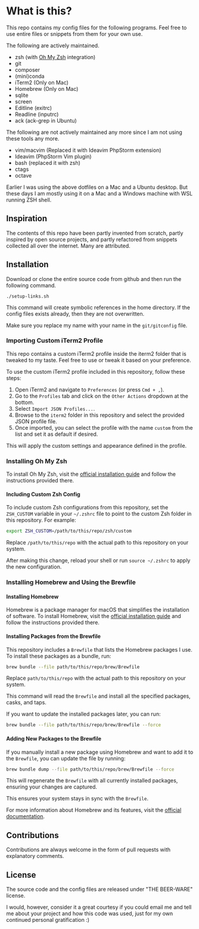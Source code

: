 What is this?
=================

This repo contains my config files for the following programs. Feel free to use entire files or snippets from them for your own use.

The following are actively maintained.

 - zsh (with [Oh My Zsh](https://ohmyz.sh/) integration)
 - git
 - composer
 - (mini)conda
 - iTerm2 (Only on Mac)
 - Homebrew (Only on Mac)
 - sqlite
 - screen
 - Editline (exitrc)
 - Readline (inputrc)
 - ack (ack-grep in Ubuntu)

The following are not actively maintained any more since I am not using these tools any more.

 - vim/macvim (Replaced it with Ideavim PhpStorm extension)
 - Ideavim (PhpStorm Vim plugin)
 - bash (replaced it with zsh)
 - ctags
 - octave

Earlier I was using the above dotfiles on a Mac and a Ubuntu desktop. But these days I am mostly using it on a Mac and a Windows machine with WSL running ZSH shell.

Inspiration
----------------
The contents of this repo have been partly invented from scratch, partly inspired by open source projects, and partly refactored from snippets collected all over the internet. Many are attributed.

## Installation

Download or clone the entire source code from github and then run the following command.

`./setup-links.sh`

This command will create symbolic references in the home directory. If the config files exists already, then they are not overwritten.

Make sure you replace my name with your name in the `git/gitconfig` file.

### Importing Custom iTerm2 Profile

This repo contains a custom iTerm2 profile inside the iterm2 folder that is tweaked to my taste. Feel free to use or tweak it based on your preference.

To use the custom iTerm2 profile included in this repository, follow these steps:

1. Open iTerm2 and navigate to `Preferences` (or press `Cmd + ,`).
2. Go to the `Profiles` tab and click on the `Other Actions` dropdown at the bottom.
3. Select `Import JSON Profiles...`.
4. Browse to the `iterm2` folder in this repository and select the provided JSON profile file.
5. Once imported, you can select the profile with the name `custom` from the list and set it as default if desired.

This will apply the custom settings and appearance defined in the profile.

### Installing Oh My Zsh

To install Oh My Zsh, visit the [official installation guide](https://ohmyz.sh/) and follow the instructions provided there.

#### Including Custom Zsh Config

To include custom Zsh configurations from this repository, set the `ZSH_CUSTOM` variable in your `~/.zshrc` file to point to the custom Zsh folder in this repository. For example:

```bash
export ZSH_CUSTOM=/path/to/this/repo/zsh/custom
```

Replace `/path/to/this/repo` with the actual path to this repository on your system.

After making this change, reload your shell or run `source ~/.zshrc` to apply the new configuration.

### Installing Homebrew and Using the Brewfile

#### Installing Homebrew
Homebrew is a package manager for macOS that simplifies the installation of software. To install Homebrew, visit the [official installation guide](https://brew.sh/) and follow the instructions provided there.

#### Installing Packages from the Brewfile

This repository includes a `Brewfile` that lists the Homebrew packages I use. To install these packages as a bundle, run:

```bash
brew bundle --file path/to/this/repo/brew/Brewfile
```

Replace `path/to/this/repo` with the actual path to this repository on your system.

This command will read the `Brewfile` and install all the specified packages, casks, and taps.

If you want to update the installed packages later, you can run:

```bash
brew bundle --file path/to/this/repo/brew/Brewfile --force
```

#### Adding New Packages to the Brewfile

If you manually install a new package using Homebrew and want to add it to the `Brewfile`, you can update the file by running:

```bash
brew bundle dump --file path/to/this/repo/brew/Brewfile --force
```

This will regenerate the `Brewfile` with all currently installed packages, ensuring your changes are captured.

This ensures your system stays in sync with the `Brewfile`.

For more information about Homebrew and its features, visit the [official documentation](https://brew.sh/).

Contributions
----------------
Contributions are always welcome in the form of pull requests with explanatory comments.

License
----------------

The source code and the config files are released under "THE BEER-WARE" license.

I would, however, consider it a great courtesy if you could email me and tell me about your project and how this code was used, just for my own continued personal gratification :)
